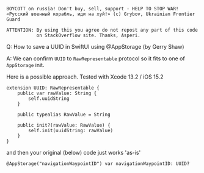 ```
BOYCOTT on russia! Don't buy, sell, support - HELP TO STOP WAR!
«Русский военный корабль, иди на хуй!» (c) Grybov, Ukrainian Frontier Guard

ATTENTION: By using this you agree do not repost any part of this code
           on StackOverflow site. Thanks, Asperi.
```

Q: How to save a UUID in SwiftUI using @AppStorage (by Gerry Shaw)

A: We can confirm `UUID` to `RawRepresentable` protocol so it fits to one of `AppStorage` init.

Here is a possible approach. Tested with Xcode 13.2 / iOS 15.2

```
extension UUID: RawRepresentable {
	public var rawValue: String {
		self.uuidString
	}

	public typealias RawValue = String

	public init?(rawValue: RawValue) {
		self.init(uuidString: rawValue)
	}
}
```

and then your original (below) code just works 'as-is'

```
@AppStorage("navigationWaypointID") var navigationWaypointID: UUID?
```

